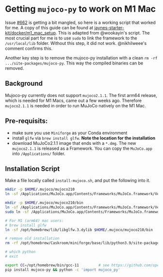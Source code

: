 # Getting `mujoco-py` to work on M1 Mac

Issue [#662](https://github.com/openai/mujoco-py/issues/662) is getting a bit mangled, so here is a working script that worked for me.  A copy of this guide can be found at [jaynes-starter-kit/docker/m1_mac_setup](https://github.com/geyang/jaynes-starter-kit/blob/master/docker/m1_mac_mujoco_setup.md). This is adapted from @wookayin's script. The most crucial part for me is to use `sudo` to link the framework to the `/usr/local/lib` folder. Without this step, it did not work. @nikhilweee's comment confirms this.

Another key step is to remove the mujoco-py installation with a clean `rm -rf .../site-packages/mujoco-py`. This way the compiled binaries can be removed.


## Background

Mujoco-py currently does not support `mujoco2.1.1`. The first arm64 release, which is needed for M1 Macs, came out a few weeks ago. Therefore `mujoco2.1.1` is needed in order to run MuJoCo natively on the M1 Mac.

## Pre-requisits:

- make sure you use `Miniforge` as your Conda environment
- install `glfw` via `brew install glfw`. **Note the location for the installation**
- download MuJoCo2.1.1 image that ends with a `*.dmg`. The new `mujoco2.1.1` is released as a Framework. You can copy the `MuJoCo.app` into `/Applications/` folder.

## Installation Script

Make a file locally called `install-mujoco.sh`, and put the following into it.

```bash
mkdir -p $HOME/.mujoco/mujoco210
ln -sf /Applications/MuJoCo.app/Contents/Frameworks/MuJoCo.framework/Versions/Current/Headers/ $HOME/.mujoco/mujoco210/include

mkdir -p $HOME/.mujoco/mujoco210/bin
ln -sf /Applications/MuJoCo.app/Contents/Frameworks/MuJoCo.framework/Versions/Current/libmujoco.2.1.1.dylib $HOME/.mujoco/mujoco210/bin/libmujoco210.dylib
sudo ln -sf /Applications/MuJoCo.app/Contents/Frameworks/MuJoCo.framework/Versions/Current/libmujoco.2.1.1.dylib /usr/local/lib/

# For M1 (arm64) mac users:
# brew install glfw
ln -sf /opt/homebrew/lib/libglfw.3.dylib $HOME/.mujoco/mujoco210/bin

# remove old installation
rm -rf /opt/homebrew/Caskroom/miniforge/base/lib/python3.9/site-packages/mujoco_py

# which python
# exit

export CC=/opt/homebrew/bin/gcc-11         # see https://github.com/openai/mujoco-py/issues/605
pip install mujoco-py && python -c 'import mujoco_py'
```